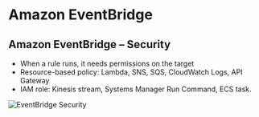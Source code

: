 # Amazon EventBridge

## Amazon EventBridge – Security

- When a rule runs, it needs permissions on the target
- Resource-based policy: Lambda, SNS, SQS, CloudWatch Logs, API Gateway
- IAM role: Kinesis stream, Systems Manager Run Command, ECS task.

![EventBridge Security](./event_bridge_security.png)
